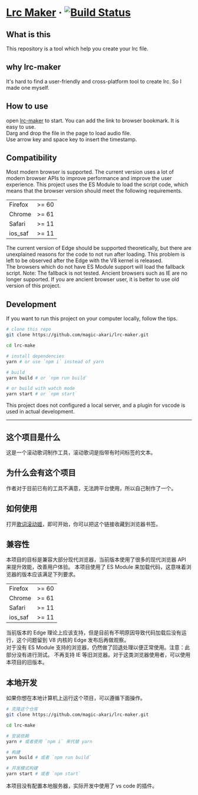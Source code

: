 # [Lrc Maker](https://lrc-maker.github.io) &middot; [![Build Status](https://travis-ci.org/magic-akari/lrc-maker.svg?branch=master)](https://travis-ci.org/magic-akari/lrc-maker)

## What is this

This repository is a tool which help you create your lrc file.

## why lrc-maker

It's hard to find a user-friendly and cross-platform tool to create lrc. So I made one myself.

## How to use

open [lrc-maker](https://lrc-maker.github.io) to start. You can add the link to browser bookmark. It is easy to use.  
Darg and drop the file in the page to load audio file.  
Use arrow key and space key to insert the timestamp.

## Compatibility

Most modern browser is supported. The current version uses a lot of modern browser APIs to improve performance and improve the user experience. This project uses the ES Module to load the script code, which means that the browser version should meet the following requirements.

|         |       |
| :------ | :---- |
| Firefox | >= 60 |
| Chrome  | >= 61 |
| Safari  | >= 11 |
| ios_saf | >= 11 |

The current version of Edge should be supported theoretically, but there are unexplained reasons for the code to not run after loading. This problem is left to be observed after the Edge with the V8 kernel is released.  
The browsers which do not have ES Module support will load the fallback script. Note: The fallback is not tested.
Ancient browsers such as IE are no longer supported. If you are ancient browser user, it is better to use old version of this project.

## Development

If you want to run this project on your computer locally, follow the tips.

```bash
# clone this repo
git clone https://github.com/magic-akari/lrc-maker.git

cd lrc-make

# install dependencies
yarn # or use `npm i` instead of yarn

# build
yarn build # or `npm run build`

# or build with watch mode
yarn start # or `npm start`

```

This project does not configured a local server, and a plugin for vscode is used in actual development.

---

## 这个项目是什么

这是一个滚动歌词制作工具，滚动歌词是指带有时间标签的文本。

## 为什么会有这个项目

作者对于目前已有的工具不满意，无法跨平台使用，所以自己制作了一个。

## 如何使用

打开[歌词滚动姬](https://lrc-maker.github.io)，即可开始，你可以把这个链接收藏到浏览器书签。

## 兼容性

本项目的目标是兼容大部分现代浏览器，当前版本使用了很多的现代浏览器 API 来提升效能，改善用户体验。
本项目使用了 ES Module 来加载代码，这意味着浏览器的版本应该满足下列要求。

|         |       |
| :------ | :---- |
| Firefox | >= 60 |
| Chrome  | >= 61 |
| Safari  | >= 11 |
| ios_saf | >= 11 |

当前版本的 Edge 理论上应该支持，但是目前有不明原因导致代码加载后没有运行，这个问题留到 V8 内核的 Edge 发布后再做观察。  
对于没有 ES Module 支持的浏览器，仍然做了回退处理以便正常使用。注意：此部分没有进行测试。
不再支持 IE 等旧浏览器。对于这类浏览器使用者，可以使用本项目的旧版本。

## 本地开发

如果你想在本地计算机上运行这个项目，可以遵循下面操作。

```bash
# 克隆这个仓库
git clone https://github.com/magic-akari/lrc-maker.git

cd lrc-make

# 安装依赖
yarn # 或者使用 `npm i` 来代替 yarn

# 构建
yarn build # 或者 `npm run build`

# 开发模式构建
yarn start # 或者 `npm start`

```

本项目没有配置本地服务器，实际开发中使用了 vs code 的插件。
